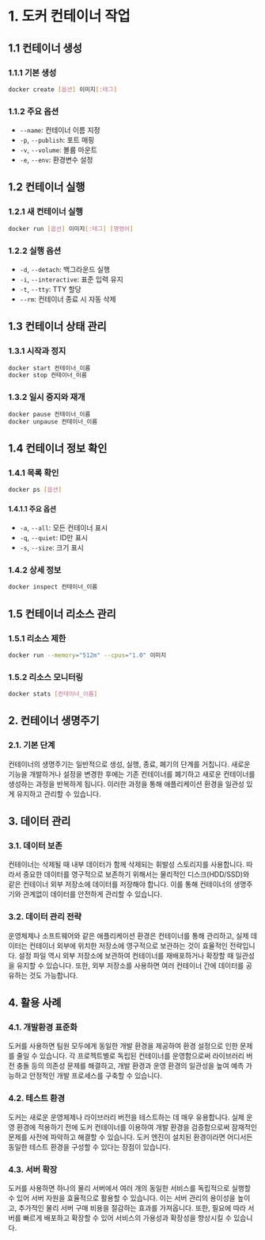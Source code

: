# 1. 도커 컨테이너 작업

## 1.1 컨테이너 생성

### 1.1.1 기본 생성
```bash
docker create [옵션] 이미지[:태그]
```

### 1.1.2 주요 옵션
- `--name`: 컨테이너 이름 지정
- `-p`, `--publish`: 포트 매핑
- `-v`, `--volume`: 볼륨 마운트
- `-e`, `--env`: 환경변수 설정

## 1.2 컨테이너 실행

### 1.2.1 새 컨테이너 실행
```bash
docker run [옵션] 이미지[:태그] [명령어]
```

### 1.2.2 실행 옵션
- `-d`, `--detach`: 백그라운드 실행
- `-i`, `--interactive`: 표준 입력 유지
- `-t`, `--tty`: TTY 할당
- `--rm`: 컨테이너 종료 시 자동 삭제

## 1.3 컨테이너 상태 관리

### 1.3.1 시작과 정지
```bash
docker start 컨테이너_이름
docker stop 컨테이너_이름
```

### 1.3.2 일시 중지와 재개
```bash
docker pause 컨테이너_이름
docker unpause 컨테이너_이름
```

## 1.4 컨테이너 정보 확인

### 1.4.1 목록 확인
```bash
docker ps [옵션]
```

#### 1.4.1.1 주요 옵션
- `-a`, `--all`: 모든 컨테이너 표시
- `-q`, `--quiet`: ID만 표시
- `-s`, `--size`: 크기 표시

### 1.4.2 상세 정보
```bash
docker inspect 컨테이너_이름
```

## 1.5 컨테이너 리소스 관리

### 1.5.1 리소스 제한
```bash
docker run --memory="512m" --cpus="1.0" 이미지
```

### 1.5.2 리소스 모니터링
```bash
docker stats [컨테이너_이름]
```

## 2. 컨테이너 생명주기

### 2.1. 기본 단계
컨테이너의 생명주기는 일반적으로 생성, 실행, 종료, 폐기의 단계를 거칩니다. 새로운 기능을 개발하거나 설정을 변경한 후에는 기존 컨테이너를 폐기하고 새로운 컨테이너를 생성하는 과정을 반복하게 됩니다. 이러한 과정을 통해 애플리케이션 환경을 일관성 있게 유지하고 관리할 수 있습니다.

## 3. 데이터 관리

### 3.1. 데이터 보존
컨테이너는 삭제될 때 내부 데이터가 함께 삭제되는 휘발성 스토리지를 사용합니다. 따라서 중요한 데이터를 영구적으로 보존하기 위해서는 물리적인 디스크(HDD/SSD)와 같은 컨테이너 외부 저장소에 데이터를 저장해야 합니다. 이를 통해 컨테이너의 생명주기와 관계없이 데이터를 안전하게 관리할 수 있습니다.

### 3.2. 데이터 관리 전략
운영체제나 소프트웨어와 같은 애플리케이션 환경은 컨테이너를 통해 관리하고, 실제 데이터는 컨테이너 외부에 위치한 저장소에 영구적으로 보관하는 것이 효율적인 전략입니다. 설정 파일 역시 외부 저장소에 보관하여 컨테이너를 재배포하거나 확장할 때 일관성을 유지할 수 있습니다. 또한, 외부 저장소를 사용하면 여러 컨테이너 간에 데이터를 공유하는 것도 가능합니다.

## 4. 활용 사례

### 4.1. 개발환경 표준화
도커를 사용하면 팀원 모두에게 동일한 개발 환경을 제공하여 환경 설정으로 인한 문제를 줄일 수 있습니다. 각 프로젝트별로 독립된 컨테이너를 운영함으로써 라이브러리 버전 충돌 등의 의존성 문제를 해결하고, 개발 환경과 운영 환경의 일관성을 높여 예측 가능하고 안정적인 개발 프로세스를 구축할 수 있습니다.

### 4.2. 테스트 환경
도커는 새로운 운영체제나 라이브러리 버전을 테스트하는 데 매우 유용합니다. 실제 운영 환경에 적용하기 전에 도커 컨테이너를 이용하여 개발 환경을 검증함으로써 잠재적인 문제를 사전에 파악하고 해결할 수 있습니다. 도커 엔진이 설치된 환경이라면 어디서든 동일한 테스트 환경을 구성할 수 있다는 장점이 있습니다.

### 4.3. 서버 확장
도커를 사용하면 하나의 물리 서버에서 여러 개의 동일한 서비스를 독립적으로 실행할 수 있어 서버 자원을 효율적으로 활용할 수 있습니다. 이는 서버 관리의 용이성을 높이고, 추가적인 물리 서버 구매 비용을 절감하는 효과를 가져옵니다. 또한, 필요에 따라 서버를 빠르게 배포하고 확장할 수 있어 서비스의 가용성과 확장성을 향상시킬 수 있습니다.